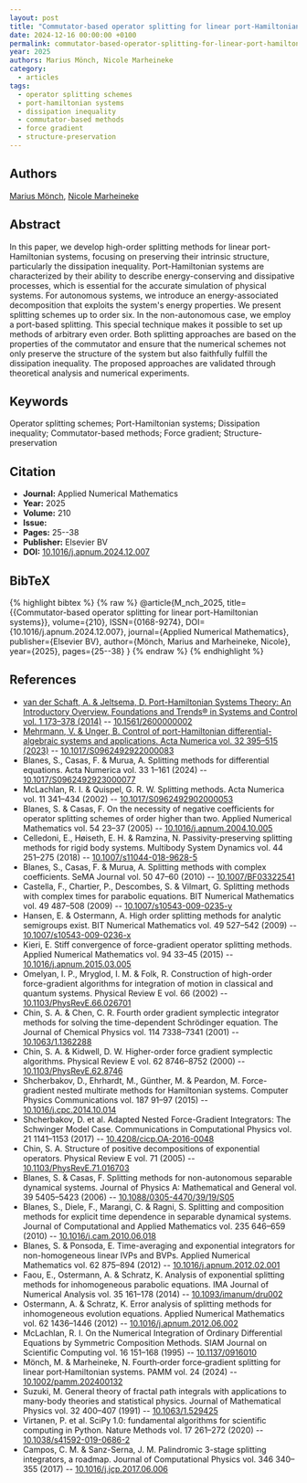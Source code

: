 ```yaml
---
layout: post
title: "Commutator-based operator splitting for linear port-Hamiltonian systems"
date: 2024-12-16 00:00:00 +0100
permalink: commutator-based-operator-splitting-for-linear-port-hamiltonian-systems
year: 2025
authors: Marius Mönch, Nicole Marheineke
category:
  - articles
tags:
  - operator splitting schemes
  - port-hamiltonian systems
  - dissipation inequality
  - commutator-based methods
  - force gradient
  - structure-preservation
---
```

 
## Authors
[Marius Mönch](authors/marius_monch), [Nicole Marheineke](authors/nicole_marheineke)
 
## Abstract
In this paper, we develop high-order splitting methods for linear port-Hamiltonian systems, focusing on preserving their intrinsic structure, particularly the dissipation inequality. Port-Hamiltonian systems are characterized by their ability to describe energy-conserving and dissipative processes, which is essential for the accurate simulation of physical systems. For autonomous systems, we introduce an energy-associated decomposition that exploits the system's energy properties. We present splitting schemes up to order six. In the non-autonomous case, we employ a port-based splitting. This special technique makes it possible to set up methods of arbitrary even order. Both splitting approaches are based on the properties of the commutator and ensure that the numerical schemes not only preserve the structure of the system but also faithfully fulfill the dissipation inequality. The proposed approaches are validated through theoretical analysis and numerical experiments.
 
## Keywords
Operator splitting schemes; Port-Hamiltonian systems; Dissipation inequality; Commutator-based methods; Force gradient; Structure-preservation
 
## Citation
- **Journal:** Applied Numerical Mathematics
- **Year:** 2025
- **Volume:** 210
- **Issue:** 
- **Pages:** 25--38
- **Publisher:** Elsevier BV
- **DOI:** [10.1016/j.apnum.2024.12.007](https://doi.org/10.1016/j.apnum.2024.12.007)
 
## BibTeX
{% highlight bibtex %}
{% raw %}
@article{M_nch_2025,
  title={{Commutator-based operator splitting for linear port-Hamiltonian systems}},
  volume={210},
  ISSN={0168-9274},
  DOI={10.1016/j.apnum.2024.12.007},
  journal={Applied Numerical Mathematics},
  publisher={Elsevier BV},
  author={Mönch, Marius and Marheineke, Nicole},
  year={2025},
  pages={25--38}
}
{% endraw %}
{% endhighlight %}
 
## References
- [van der Schaft, A. & Jeltsema, D. Port-Hamiltonian Systems Theory: An Introductory Overview. Foundations and Trends® in Systems and Control vol. 1 173–378 (2014)](port-hamiltonian-systems-theory-an-introductory-overview-journal) -- [10.1561/2600000002](https://doi.org/10.1561/2600000002)
- [Mehrmann, V. & Unger, B. Control of port-Hamiltonian differential-algebraic systems and applications. Acta Numerica vol. 32 395–515 (2023)](control-of-port-hamiltonian-differential-algebraic-systems-and-applications) -- [10.1017/S0962492922000083](https://doi.org/10.1017/S0962492922000083)
- Blanes, S., Casas, F. & Murua, A. Splitting methods for differential equations. Acta Numerica vol. 33 1–161 (2024) -- [10.1017/S0962492923000077](https://doi.org/10.1017/S0962492923000077)
- McLachlan, R. I. & Quispel, G. R. W. Splitting methods. Acta Numerica vol. 11 341–434 (2002) -- [10.1017/S0962492902000053](https://doi.org/10.1017/S0962492902000053)
- Blanes, S. & Casas, F. On the necessity of negative coefficients for operator splitting schemes of order higher than two. Applied Numerical Mathematics vol. 54 23–37 (2005) -- [10.1016/j.apnum.2004.10.005](https://doi.org/10.1016/j.apnum.2004.10.005)
- Celledoni, E., Høiseth, E. H. & Ramzina, N. Passivity-preserving splitting methods for rigid body systems. Multibody System Dynamics vol. 44 251–275 (2018) -- [10.1007/s11044-018-9628-5](https://doi.org/10.1007/s11044-018-9628-5)
- Blanes, S., Casas, F. & Murua, A. Splitting methods with complex coefficients. SeMA Journal vol. 50 47–60 (2010) -- [10.1007/BF03322541](https://doi.org/10.1007/BF03322541)
- Castella, F., Chartier, P., Descombes, S. & Vilmart, G. Splitting methods with complex times for parabolic equations. BIT Numerical Mathematics vol. 49 487–508 (2009) -- [10.1007/s10543-009-0235-y](https://doi.org/10.1007/s10543-009-0235-y)
- Hansen, E. & Ostermann, A. High order splitting methods for analytic semigroups exist. BIT Numerical Mathematics vol. 49 527–542 (2009) -- [10.1007/s10543-009-0236-x](https://doi.org/10.1007/s10543-009-0236-x)
- Kieri, E. Stiff convergence of force-gradient operator splitting methods. Applied Numerical Mathematics vol. 94 33–45 (2015) -- [10.1016/j.apnum.2015.03.005](https://doi.org/10.1016/j.apnum.2015.03.005)
- Omelyan, I. P., Mryglod, I. M. & Folk, R. Construction of high-order force-gradient algorithms for integration of motion in classical and quantum systems. Physical Review E vol. 66 (2002) -- [10.1103/PhysRevE.66.026701](https://doi.org/10.1103/PhysRevE.66.026701)
- Chin, S. A. & Chen, C. R. Fourth order gradient symplectic integrator methods for solving the time-dependent Schrödinger equation. The Journal of Chemical Physics vol. 114 7338–7341 (2001) -- [10.1063/1.1362288](https://doi.org/10.1063/1.1362288)
- Chin, S. A. & Kidwell, D. W. Higher-order force gradient symplectic algorithms. Physical Review E vol. 62 8746–8752 (2000) -- [10.1103/PhysRevE.62.8746](https://doi.org/10.1103/PhysRevE.62.8746)
- Shcherbakov, D., Ehrhardt, M., Günther, M. & Peardon, M. Force-gradient nested multirate methods for Hamiltonian systems. Computer Physics Communications vol. 187 91–97 (2015) -- [10.1016/j.cpc.2014.10.014](https://doi.org/10.1016/j.cpc.2014.10.014)
- Shcherbakov, D. et al. Adapted Nested Force-Gradient Integrators: The Schwinger Model Case. Communications in Computational Physics vol. 21 1141–1153 (2017) -- [10.4208/cicp.OA-2016-0048](https://doi.org/10.4208/cicp.OA-2016-0048)
- Chin, S. A. Structure of positive decompositions of exponential operators. Physical Review E vol. 71 (2005) -- [10.1103/PhysRevE.71.016703](https://doi.org/10.1103/PhysRevE.71.016703)
- Blanes, S. & Casas, F. Splitting methods for non-autonomous separable dynamical systems. Journal of Physics A: Mathematical and General vol. 39 5405–5423 (2006) -- [10.1088/0305-4470/39/19/S05](https://doi.org/10.1088/0305-4470/39/19/S05)
- Blanes, S., Diele, F., Marangi, C. & Ragni, S. Splitting and composition methods for explicit time dependence in separable dynamical systems. Journal of Computational and Applied Mathematics vol. 235 646–659 (2010) -- [10.1016/j.cam.2010.06.018](https://doi.org/10.1016/j.cam.2010.06.018)
- Blanes, S. & Ponsoda, E. Time-averaging and exponential integrators for non-homogeneous linear IVPs and BVPs. Applied Numerical Mathematics vol. 62 875–894 (2012) -- [10.1016/j.apnum.2012.02.001](https://doi.org/10.1016/j.apnum.2012.02.001)
- Faou, E., Ostermann, A. & Schratz, K. Analysis of exponential splitting methods for inhomogeneous parabolic equations. IMA Journal of Numerical Analysis vol. 35 161–178 (2014) -- [10.1093/imanum/dru002](https://doi.org/10.1093/imanum/dru002)
- Ostermann, A. & Schratz, K. Error analysis of splitting methods for inhomogeneous evolution equations. Applied Numerical Mathematics vol. 62 1436–1446 (2012) -- [10.1016/j.apnum.2012.06.002](https://doi.org/10.1016/j.apnum.2012.06.002)
- McLachlan, R. I. On the Numerical Integration of Ordinary Differential Equations by Symmetric Composition Methods. SIAM Journal on Scientific Computing vol. 16 151–168 (1995) -- [10.1137/0916010](https://doi.org/10.1137/0916010)
- Mönch, M. & Marheineke, N. Fourth‐order force‐gradient splitting for linear port‐Hamiltonian systems. PAMM vol. 24 (2024) -- [10.1002/pamm.202400132](https://doi.org/10.1002/pamm.202400132)
- Suzuki, M. General theory of fractal path integrals with applications to many-body theories and statistical physics. Journal of Mathematical Physics vol. 32 400–407 (1991) -- [10.1063/1.529425](https://doi.org/10.1063/1.529425)
- Virtanen, P. et al. SciPy 1.0: fundamental algorithms for scientific computing in Python. Nature Methods vol. 17 261–272 (2020) -- [10.1038/s41592-019-0686-2](https://doi.org/10.1038/s41592-019-0686-2)
- Campos, C. M. & Sanz-Serna, J. M. Palindromic 3-stage splitting integrators, a roadmap. Journal of Computational Physics vol. 346 340–355 (2017) -- [10.1016/j.jcp.2017.06.006](https://doi.org/10.1016/j.jcp.2017.06.006)

